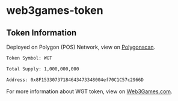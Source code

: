 # web3games-token

## Token Information

Deployed on Polygon (POS) Network, view on [Polygonscan](https://polygonscan.com/token/0x8f15330737184643473348004ef70c1c57c2966d).

```sh
Token Symbol: WGT

Total Supply: 1,000,000,000

Address: 0x8F15330737184643473348004ef70C1C57c2966D
```

For more information about WGT token, view on [Web3Games.com](https://web3games.com/token).
